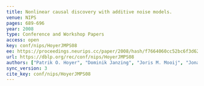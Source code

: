```yaml
---
title: Nonlinear causal discovery with additive noise models.
venue: NIPS
pages: 689-696
year: 2008
type: Conference and Workshop Papers
access: open
key: conf/nips/HoyerJMPS08
ee: https://proceedings.neurips.cc/paper/2008/hash/f7664060cc52bc6f3d620bcedc94a4b6-Abstract.html
url: https://dblp.org/rec/conf/nips/HoyerJMPS08
authors: ["Patrik O. Hoyer", "Dominik Janzing", "Joris M. Mooij", "Jonas Peters", "Bernhard Sch\u00f6lkopf"]
sync_version: 3
cite_key: conf/nips/HoyerJMPS08
---
```


